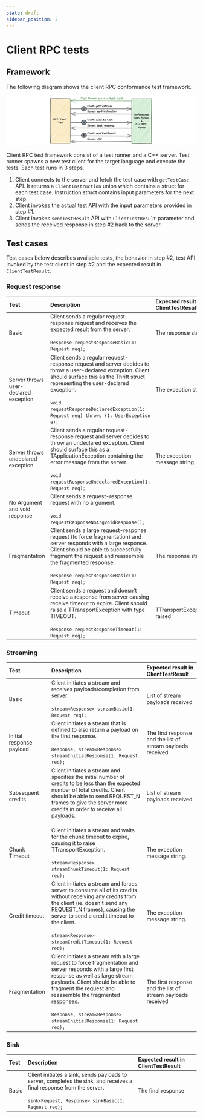 ```yaml
---
state: draft
sidebar_position: 2
---
```

# Client RPC tests
## Framework

The following diagram shows the client RPC conformance test framework.

![Client RPC test framework](client-rpc-test.png)

Client RPC test framework consist of a test runner and a C++ server. Test runner spawns a new test client for the target language and execute the tests. Each test runs in 3 steps.

1. Client connects to the server and fetch the test case with `getTestCase` API. It returns a `ClientInstruction` union which contains a struct for each test case. Instruction struct contains input parameters for the next step.
2. Client invokes the actual test API with the input parameters provided in step #1.
3. Client invokes `sendTestResult` API with `ClientTestResult` parameter and sends the received response in step #2 back to the server.

## Test cases

Test cases below describes available tests, the behavior in step #2, test API invoked by the test client in step #2 and the expected result in `ClientTestResult`.

### Request response

| Test | Description | Expected result in ClientTestResult |
| :--- | :----------- | :---|
| Basic | Client sends a regular request-response request and receives the expected result from the server.<br/><br/> `Response requestResponseBasic(1: Request req);` | The response struct |
| Server throws user-declared exception | Client sends a regular request-response request and server decides to throw a user-declared exception. Client should surface this as the Thrift struct representing the user-declared exception.<br/><br/> `void requestResponseDeclaredException(1: Request req) throws (1: UserException e);` | The exception struct |
| Server throws undeclared exception | Client sends a regular request-response request and server decides to throw an undeclared exception. Client should surface this as a TApplicationException containing the error message from the server.<br/><br/> `void requestResponseUndeclaredException(1: Request req);` | The exception message string |
| No Argument and void response | Client sends a request-response request with no argument.<br/><br/> `void requestResponseNoArgVoidResponse();` | |
| Fragmentation | Client sends a large request-response request (to force fragmentation) and server responds with a large response. Client should be able to successfully fragment the request and reassemble the fragmented response.<br/><br/> `Response requestResponseBasic(1: Request req);` | The response struct |
| Timeout | Client sends a request and doesn't receive a response from server causing receive timeout to expire. Client should raise a TTransportException with type TIMEOUT.<br/><br/> `Response requestResponseTimeout(1: Request req);`| TTransportException raised |

### Streaming

| Test | Description | Expected result in ClientTestResult |
| :--- | :----------- | :---|
| Basic | Client initiates a stream and receives payloads/completion from server.<br/><br/> `stream<Response> streamBasic(1: Request req);` | List of stream payloads received |
| Initial response payload | Client initiates a stream that is defined to also return a payload on the first response.<br/><br/> `Response, stream<Response> streamInitialResponse(1: Request req);` | The first response and the list of stream payloads received |
| Subsequent credits | Client initiates a stream and specifies the initial number of credits to be less than the expected number of total credits. Client should be able to send REQUEST_N frames to give the server more credits in order to receive all payloads.<br/><br/>  | List of stream payloads received |
| Chunk Timeout | Client initiates a stream and waits for the chunk timeout to expire, causing it to raise TTransportException.<br/><br/> `stream<Response> streamChunkTimeout(1: Request req);` | The exception message string. |
| Credit timeout | Client initiates a stream and forces server to consume all of its credits without receiving any credits from the client (ie. doesn't send any REQUEST_N frames), causing the server to send a credit timeout to the client.<br/><br/> `stream<Response> streamCreditTimeout(1: Request req);` | The exception message string. |
| Fragmentation | Client initiates a stream with a large request to force fragmentation and server responds with a large first response as well as large stream payloads. Client should be able to fragment the request and reassemble the fragmented responses.<br/><br/> `Response, stream<Response> streamInitialResponse(1: Request req);` | The first response and the list of stream payloads received |

### Sink

| Test | Description | Expected result in ClientTestResult |
| :--- | :----------- | :---|
| Basic | Client initiates a sink, sends payloads to server, completes the sink, and receives a final response from the server. <br/><br/> `sink<Request, Response> sinkBasic(1: Request req);` | The final response |
